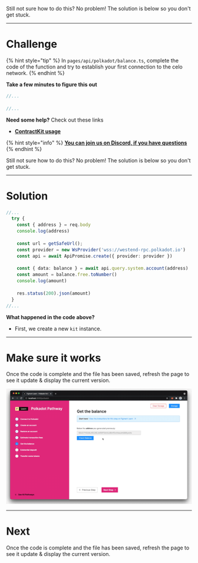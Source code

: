 Still not sure how to do this? No problem! The solution is below so you don't get stuck.

------------------------

# Challenge

{% hint style="tip" %}
In `pages/api/polkadot/balance.ts`, complete the code of the function and try to establish your first connection to the celo network. 
{% endhint %}

**Take a few minutes to figure this out**

```typescript
//...

//...
```

**Need some help?** Check out these links
* [**ContractKit usage**](https://docs.celo.org/developer-guide/contractkit/usage)  

{% hint style="info" %}
[**You can join us on Discord, if you have questions**](https://discord.gg/fszyM7K)
{% endhint %}

Still not sure how to do this? No problem! The solution is below so you don't get stuck.

------------------------

# Solution

```typescript
//...
  try {
    const { address } = req.body
    console.log(address)

    const url = getSafeUrl();
    const provider = new WsProvider('wss://westend-rpc.polkadot.io')
    const api = await ApiPromise.create({ provider: provider })

    const { data: balance } = await api.query.system.account(address)
    const amount = balance.free.toNumber()
    console.log(amount)

    res.status(200).json(amount)
  }
//...
```

**What happened in the code above?**
* First, we create a new `kit` instance.

------------------------

# Make sure it works

Once the code is complete and the file has been saved, refresh the page to see it update & display the current version.

![](../../../.gitbook/assets/pathways/polkadot/polkadot-balance.gif)

-----------------------------

# Next

Once the code is complete and the file has been saved, refresh the page to see it update & display the current version.
